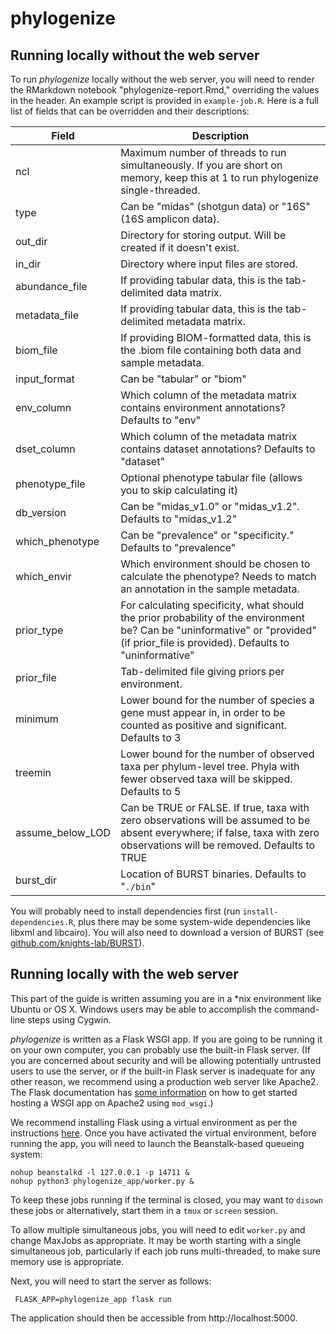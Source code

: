 # phylogenize


## Running locally without the web server

To run *phylogenize* locally without the web server, you will need to render the RMarkdown notebook "phylogenize-report.Rmd," overriding the values in the header. An example script is provided in `example-job.R`. Here is a full list of fields that can be overridden and their descriptions:

| Field            | Description |
|------------------|----------------------------------------------------------------------------------------------------------------------------------|
| ncl              | Maximum number of threads to run simultaneously. If you are short on memory, keep this at 1 to run phylogenize single-threaded. |
| type             | Can be "midas" (shotgun data) or "16S" (16S amplicon data). |
| out_dir          | Directory for storing output. Will be created if it doesn't exist. |
| in_dir           | Directory where input files are stored. |
| abundance_file   | If providing tabular data, this is the tab-delimited data matrix. |
| metadata_file    | If providing tabular data, this is the tab-delimited metadata matrix. |
| biom_file        | If providing BIOM-formatted data, this is the .biom file containing both data and sample metadata. |
| input_format     | Can be "tabular" or "biom" |
| env_column       | Which column of the metadata matrix contains environment annotations? Defaults to "env" |
| dset_column      | Which column of the metadata matrix contains dataset annotations? Defaults to "dataset" |
| phenotype_file   | Optional phenotype tabular file (allows you to skip calculating it) |
| db_version       | Can be "midas_v1.0" or "midas_v1.2". Defaults to "midas_v1.2" |
| which_phenotype  | Can be "prevalence" or "specificity." Defaults to "prevalence" |
| which_envir      | Which environment should be chosen to calculate the phenotype? Needs to match an annotation in the sample metadata. |
| prior_type       | For calculating specificity, what should the prior probability of the environment be? Can be "uninformative" or "provided" (if prior_file is provided). Defaults to "uninformative" |
| prior_file       | Tab-delimited file giving priors per environment. |
| minimum          | Lower bound for the number of species a gene must appear in, in order to be counted as positive and significant. Defaults to 3 |
| treemin          | Lower bound for the number of observed taxa per phylum-level tree. Phyla with fewer observed taxa will be skipped. Defaults to 5 |
| assume_below_LOD | Can be TRUE or FALSE. If true, taxa with zero observations will be assumed to be absent everywhere; if false, taxa with zero observations will be removed. Defaults to TRUE |
| burst_dir        | Location of BURST binaries. Defaults to "`./bin`" |

You will probably need to install dependencies first (run `install-dependencies.R`, plus there may be some system-wide dependencies like libxml and libcairo). You will also need to download a version of BURST (see [github.com/knights-lab/BURST](https://github.com/knights-lab/BURST)).

## Running locally with the web server

This part of the guide is written assuming you are in a \*nix environment like Ubuntu or OS X. Windows users may be able to accomplish the command-line steps using Cygwin.

*phylogenize* is written as a Flask WSGI app. If you are going to be running it on your own computer, you can probably use the built-in Flask server. (If you are concerned about security and will be allowing potentially untrusted users to use the server, or if the built-in Flask server is inadequate for any other reason, we recommend using a production web server like Apache2. The Flask documentation has [some information](http://flask.pocoo.org/docs/1.0/deploying/mod_wsgi/) on how to get started hosting a WSGI app on Apache2 using `mod_wsgi`.)

We recommend installing Flask using a virtual environment as per the instructions [here](http://flask.pocoo.org/docs/1.0/installation/). Once you have activated the virtual environment, before running the app, you will need to launch the Beanstalk-based queueing system:

    nohup beanstalkd -l 127.0.0.1 -p 14711 &
    nohup python3 phylogenize_app/worker.py &

To keep these jobs running if the terminal is closed, you may want to `disown` these jobs or alternatively, start them in a `tmux` or `screen` session.

To allow multiple simultaneous jobs, you will need to edit `worker.py` and change MaxJobs as appropriate. It may be worth starting with a single simultaneous job, particularly if each job runs multi-threaded, to make sure memory use is appropriate.

Next, you will need to start the server as follows:

     FLASK_APP=phylogenize_app flask run

The application should then be accessible from http://localhost:5000.
